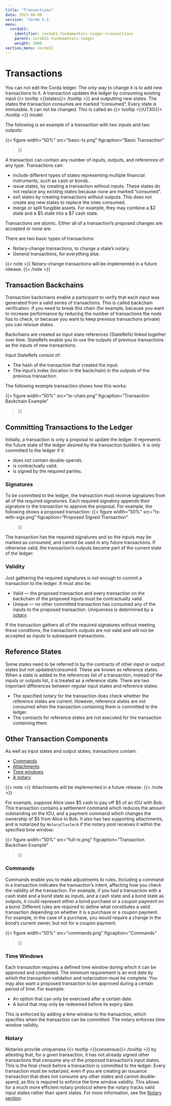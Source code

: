 ```yaml
---
title: "Transactions"
date: 2023-06-08
version: 'Corda 5.1'
menu:
  corda51:
    identifier: corda51-fundamentals-ledger-transactions
    parent: corda51-fundamentals-ledger
    weight: 2000
section_menu: corda51
---
```


# Transactions

You can not edit the Corda ledger. The only way to change it is to add new transactions to it. A transaction updates the ledger by consuming existing input {{< tooltip >}}states{{< /tooltip >}} and outputting new states. The states the transaction consumes are marked “consumed”.
Every state is immutable. It can not be changed. This is called an {{< tooltip >}}UTXO{{< /tooltip >}} model.

The following is an example of a transaction with two inputs and two outputs:

{{<
  figure
     width="50%"
	 src="basic-tx.png"
	 figcaption="Basic Transaction"
>}}

A transaction can contain any number of inputs, outputs, and references of any type. Transactions can:

* include different types of states representing multiple financial instruments, such as cash or bonds.
* issue states, by creating a transaction without inputs. These states do not replace any existing states because none are marked “consumed”.
* exit states by creating transactions without outputs. This does not create any new states to replace the ones consumed.
* merge or split fungible assets. For example, they may combine a $2 state and a $5 state into a $7 cash state.

Transactions are atomic. Either all of a transaction’s proposed changes are accepted or none are.

There are two basic types of transactions:

* Notary-change transactions, to change a state’s notary.
* General transactions, for everything else.

{{< note >}}
Notary-change transactions will be implemented in a future release.
{{< /note >}}

## Transaction Backchains
Transaction backchains enable a participant to verify that each input was generated from a valid series of transactions. This is called backchain verification. If you need to break this chain (for example, because you want to increase performance by reducing the number of transactions the node has to check, or because you want to keep previous transactions private) you can reissue states.

Backchains are created as input state references (StateRefs) linked together over time. StateRefs enable you to use the outputs of previous transactions as the inputs of new transactions.

Input StateRefs consist of:

* The hash of the transaction that created the input.
* The input’s index (location in the backchain) in the outputs of the previous transaction.

The following example transaction shows how this works:

{{<
  figure
	 width="50%"
	 src="tx-chain.png"
	 figcaption="Transaction Backchain Example"
>}}

## Committing Transactions to the Ledger
Initially, a transaction is only a proposal to update the ledger. It represents the future state of the ledger desired by the transaction builders. It is only committed to the ledger if it:

* does not contain double-spends.
* is contractually valid.
* is signed by the required parties.

### Signatures

To be committed to the ledger, the transaction must receive signatures from all of the required signatories. Each required signatory appends their signature to the transaction to approve the proposal. For example, the following shows a proposed transaction:
{{<
  figure
	 width="50%"
	 src="tx-with-sigs.png"
	 figcaption="Proposed Signed Transaction"
>}}

The transaction has the required signatures and so the inputs may be marked as consumed, and cannot be used in any future transactions. If otherwise valid, the transaction’s outputs become part of the current state of the ledger:

### Validity

Just gathering the required signatures is not enough to commit a transaction to the ledger. It must also be:

* Valid — the proposed transaction and every transaction on the backchain of the proposed inputs must be contractually valid.
* Unique — no other committed transaction has consumed any of the inputs to the proposed transaction. Uniqueness is determined by a [notary](#notary).

If the transaction gathers all of the required signatures without meeting these conditions, the transaction’s outputs are not valid and will not be accepted as inputs to subsequent transactions.

## Reference States
Some states need to be referred to by the contracts of other input or output states but not updated/consumed. These are known as reference states. When a state is added to the references list of a transaction, instead of the inputs or outputs list, it is treated as a reference state. There are two important differences between regular input states and reference states:
* The specified notary for the transaction does check whether the reference states are current. However, reference states are not consumed when the transaction containing them is committed to the ledger.
* The contracts for reference states are not executed for the transaction containing them.

## Other Transaction Components
As well as input states and output states, transactions contain:

* [Commands](#commands)
* [Attachments](#attachments)
* [Time windows](#time-windows)
* [A notary](#notary)

{{< note >}}
Attachments will be implemented in a future release.
{{< /note >}}

For example, suppose Alice uses $5 cash to pay off $5 of an IOU with Bob. This transaction contains a settlement command which reduces the amount outstanding on the IOU, and a payment command which changes the ownership of $5 from Alice to Bob. It also has two supporting attachments, and is notarized by `NotaryClusterA` if the notary pool receives it within the specified time window:

{{<
  figure
	 width="50%"
	 src="full-tx.png"
	 figcaption="Transaction Backchain Example"
>}}

### Commands
Commands enable you to make adjustments to rules. Including a command in a transaction indicates the transaction’s intent, affecting how you check the validity of the transaction. For example, if you had a transaction with a cash state and a bond state as inputs, and a cash state and a bond state as outputs, it could represent either a bond purchase or a coupon payment on a bond. Different rules are required to define what constitutes a valid transaction depending on whether it is a purchase or a coupon payment. For example, in the case of a purchase, you would require a change in the bond’s current owner, but not for a coupon payment.

{{<
  figure
	 width="50%"
	 src="commands.png"
	 figcaption="Commands"
>}}

### Time Windows

Each transaction requires a defined time window during which it can be approved and completed. The minimum requirement is an end date by which the transaction validation and notarization must be complete. You may also want a proposed transaction to be approved during a certain period of time. For example:

* An option that can only be exercised after a certain date.
* A bond that may only be redeemed before its expiry date.

This is enforced by adding a time window to the transaction, which specifies when the transaction can be committed. The notary enforces time window validity.

### Notary
Notaries provide uniqueness {{< tooltip >}}consensus{{< /tooltip >}} by attesting that, for a given transaction, it has not already signed other transactions that consume any of the proposed transaction’s input states. This is the final check before a transaction is committed to the ledger.
Every transaction must be notarized, even if you are creating an issuance transaction that does not consume any other states and cannot double-spend, as this is required to enforce the time window validity. This allows for a much more efficient notary protocol where the notary tracks valid input states rather than spent states. For more information, see the [Notary section](notaries.html).
